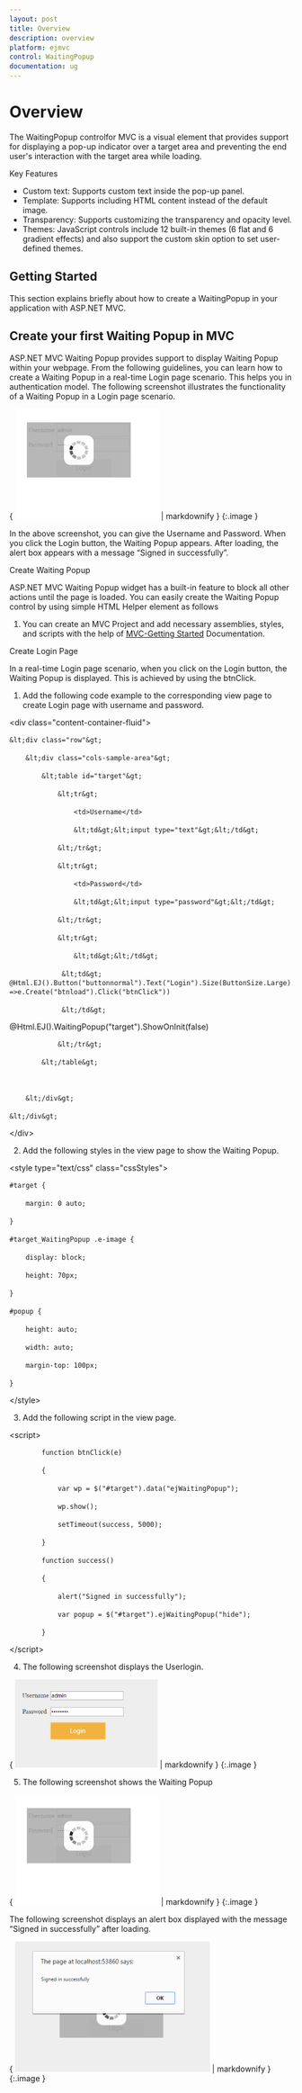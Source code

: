 ```yaml
---
layout: post
title: Overview
description: overview
platform: ejmvc
control: WaitingPopup
documentation: ug
---
```


# Overview

The WaitingPopup controlfor MVC is a visual element that provides support for displaying a pop-up indicator over a target area and preventing the end user's interaction with the target area while loading. 

Key Features

* Custom text: Supports custom text inside the pop-up panel.
* Template: Supports including HTML content instead of the default image.
* Transparency: Supports customizing the transparency and opacity level.
* Themes: JavaScript controls include 12 built-in themes (6 flat and 6 gradient effects) and also support the custom skin option to set user-defined themes.
## Getting Started


This section explains briefly about how to create a WaitingPopup in your application with ASP.NET MVC.

## Create your first Waiting Popup in MVC

ASP.NET MVC Waiting Popup provides support to display Waiting Popup within your webpage. From the following guidelines, you can learn how to create a Waiting Popup in a real-time Login page scenario. This helps you in authentication model. The following screenshot illustrates the functionality of a Waiting Popup in a Login page scenario.



{ ![C:/Users/Gopal Lakshmanan/Desktop/w1.PNG](Overview_images/Overview_img1.png) | markdownify }
{:.image }




In the above screenshot, you can give the Username and Password. When you click the Login button, the Waiting Popup appears.  After loading, the alert box appears with a message “Signed in successfully”.

Create Waiting Popup

ASP.NET MVC Waiting Popup widget has a built-in feature to block all other actions until the page is loaded. You can easily create the Waiting Popup control by using simple HTML Helper element as follows

1. You can create an MVC Project and add necessary assemblies, styles, and scripts with the help of [MVC-Getting Started](http://help.syncfusion.com/ug/js/Documents/gettingstartedwithmv.htm) Documentation.

Create Login Page

In a real-time Login page scenario, when you click on the Login button, the Waiting Popup is displayed. This is achieved by using the btnClick.

1. Add the following code example to the corresponding view page to create Login page with username and password.





&lt;div class="content-container-fluid"&gt;

    &lt;div class="row"&gt;

        &lt;div class="cols-sample-area"&gt;

            &lt;table id="target"&gt;

                &lt;tr&gt;

                    <td>Username</td>

                    &lt;td&gt;&lt;input type="text"&gt;&lt;/td&gt;

                &lt;/tr&gt;

                &lt;tr&gt;

                    <td>Password</td>

                    &lt;td&gt;&lt;input type="password"&gt;&lt;/td&gt;

                &lt;/tr&gt;

                &lt;tr&gt;

                    &lt;td&gt;&lt;/td&gt;                       

                 &lt;td&gt;                         @Html.EJ().Button("buttonnormal").Text("Login").Size(ButtonSize.Large).ClientSideEvents(e =>e.Create("btnload").Click("btnClick"))

                 &lt;/td&gt;                    

@Html.EJ().WaitingPopup("target").ShowOnInit(false)

                &lt;/tr&gt;

            &lt;/table&gt;



        &lt;/div&gt;

    &lt;/div&gt;

&lt;/div&gt;



2. Add the following styles in the view page to show the Waiting Popup.





&lt;style type="text/css" class="cssStyles"&gt;

    #target {

        margin: 0 auto;

    }

    #target_WaitingPopup .e-image {

        display: block;

        height: 70px;

    }

    #popup {

        height: auto;

        width: auto;

        margin-top: 100px;

    }

&lt;/style&gt;



3. Add the following script in the view page.





&lt;script&gt;

            function btnClick(e)

            {

                var wp = $("#target").data("ejWaitingPopup");

                wp.show();

                setTimeout(success, 5000);

            }

            function success()

            {

                alert("Signed in successfully");

                var popup = $("#target").ejWaitingPopup("hide");

            }                  

&lt;/script&gt;



4. The following screenshot displays the Userlogin.



{ ![C:/Users/Gopal Lakshmanan/Desktop/wait.PNG](Overview_images/Overview_img2.png) | markdownify }
{:.image }




5. The following screenshot shows the Waiting Popup



{ ![C:/Users/Gopal Lakshmanan/Desktop/w1.PNG](Overview_images/Overview_img3.png) | markdownify }
{:.image }




The following screenshot displays an alert box displayed with the message “Signed in successfully” after loading.

{ ![C:/Users/Gopal Lakshmanan/Desktop/w3.PNG](Overview_images/Overview_img4.png) | markdownify }
{:.image }




